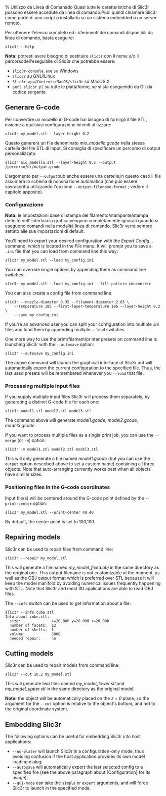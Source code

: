 % Utilizzo da Linea di Comanado
Quasi tutte le caratteristiche di Slic3r possono essere accedute da linea di comando.Puoi quindi
chiamare Slic3r come parte di uno script o installarlo su un sistema embedded o un server remoto.

Per ottenere l'elenco completo ed i riferimenti dei comandi disponibili da linea
di comando, basta eseguire:

    slic3r --help

**Nota:** potresti avere bisogno di sostituire `slic3r` con il nome e/o il percorsodell'eseguibile di Slic3r che potrebbe essere:

* `slic3r-console.exe` su Windows
* `slic3r` su GNU/Linux
* `Slic3r.app/Contents/MacOS/slic3r` su MacOS X
* `perl slic3r.pl` su tutte le piattaforme, se si sta eseguendo da Git da codice sorgente.

Generare G-code
-----------------
Per convertire un modello in G-code hai bisogno di fornirgli il file STL, insieme a qualsiasi configurazione intendi utilizzare:

    slic3r my_model.stl --layer-height 0.2
Questo genererà un file denominato *mio_modello.gcode* nella stessa cartella
 del file STL di input. Si consiglia di specificare un percorso di output personalizzato:

    slic3r mio_modello.stl --layer-height 0.2 --output /percorso/di/output.gcode


L'argomento per `--output`può anche essere una cartella;in questo caso il file
assumerà lo schema di nominazione automatica (che può essere sovrascritta utilizzando l'opzione
`--output-filename-format` ; vedere il capitolo apposito).

### Configurazione

**Nota:**  le impostazioni base di stampa del filamento/stampante/stampa definite nell' interfaccia grafica vengono completamente ignorati quando si eseguono comandi nella modalità linea di comando. Slic3r verrà sempre settato alle sue impostazioni di default.

You'll need to export your desired configuration with the *Export Config...*
command, which is located in the *File* menu. It will prompt you to save a
`.ini` file that you can load from command line this way:

    slic3r my_model.stl --load my_config.ini

You can override single options by appending them as command line switches:

    slic3r my_model.stl --load my_config.ini --fill-pattern concentric

You can also create a config file from command line:

    slic3r --nozzle-diameter 0.35 --filament-diameter 2.85 \
        --temperature 185 --first-layer-temperature 195 --layer-height 0.2 \
        --save my_config.ini

If you're an advanced user you can split your configuration into multiple 
*.ini* files and load them by appending multiple `--load` switches.

One more way to use the print/filament/printer presets on command line is
launching Slic3r with the `--autosave` option:

    slic3r --autosave my_config.ini

The above command will launch the graphical interface of Slic3r but will
automatically export the current configuration to the specified file. Thus,
the last used presets will be remembered whenever you `--load` that file.

### Processing multiple input files

If you supply multiple input files Slic3r will process them separately, 
by generating a distinct G-code file for each one:

    slic3r model1.stl model2.stl model3.stl

The command above will generate *model1.gcode*, *model2.gcode*,
*model3.gcode*.

If you want to process multiple files as a single print job, you can use
the `--merge` (or `-m`) option:
    
    slic3r -m model1.stl model2.stl model3.stl

This will only generate a file named *model1.gcode* (but you can use the 
`--output` option described above to set a custom name) containing all three
objects. Note that auto-arranging currently works best when all objects have
similar sizes.

### Positioning files in the G-code coordinates

Input file(s) will be centered around the G-code point defined by the
`--print-center` option:

    slic3r my_model.stl --print-center 40,40

By default, the center point is set to 100,100.

Repairing models
----------------

Slic3r can be used to repair files from command line:

    slic3r --repair my_model.stl

This will generate a file named *my_model_fixed.obj* in the same directory
as the original one. This output filename is not customizable at the moment,
as well as the OBJ output format which is preferred over STL because it will
keep the model manifold by avoiding numerical issues frequently happening 
with STL. Note that Slic3r and most 3D applications are able to read OBJ files.

The `--info` switch can be used to get information about a file:

    slic3r --info cube.stl
    Info about cube.stl:
      size:              x=20.000 y=20.000 z=20.000
      number of facets:  12
      number of shells:  1
      volume:            8000
      needed repair:     no

Cutting models
--------------

Slic3r can be used to repair models from command line:

    slic3r --cut 10.2 my_model.stl

This will generate two files named *my_model_lower.stl* and *my_model_upper.stl*
in the same directory as the original model.

**Note:** the object will be automatically placed on the *z = 0* plane, so 
the argument for the `--cut` option is relative to the object's bottom, and
not to the original coordinate system.

Embedding Slic3r
----------------

The following options can be useful for embedding Slic3r into host applications:

* `--no-plater` will launch Slic3r in a configuration-only mode, thus avoiding
  confusion if the host application provides its own model loading dialog;
* `--autosave` will automatically export the last selected config to a specified
   file (see the above paragraph about [Configuration] for its usage);
* `--gui-mode` can take the `simple` or `expert` arguments, and will force Slic3r
  to launch in the specified mode.

